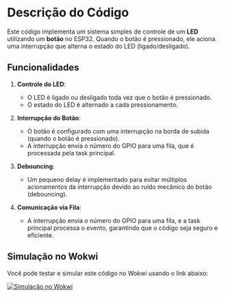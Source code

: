 # Descrição do Código

Este código implementa um sistema simples de controle de um **LED** utilizando um **botão** no ESP32. Quando o botão é pressionado, ele aciona uma interrupção que alterna o estado do LED (ligado/desligado).

## Funcionalidades

1. **Controle do LED**:
   - O LED é ligado ou desligado toda vez que o botão é pressionado.
   - O estado do LED é alternado a cada pressionamento.

2. **Interrupção do Botão**:
   - O botão é configurado com uma interrupção na borda de subida (quando o botão é pressionado).
   - A interrupção envia o número do GPIO para uma fila, que é processada pela task principal.

3. **Debouncing**:
   - Um pequeno delay é implementado para evitar múltiplos acionamentos da interrupção devido ao ruído mecânico do botão (debouncing).

4. **Comunicação via Fila**:
   - A interrupção envia o número do GPIO para uma fila, e a task principal processa o evento, garantindo que o código seja seguro e eficiente.

## Simulação no Wokwi

Você pode testar e simular este código no Wokwi usando o link abaixo:

[![Simulação no Wokwi](https://img.shields.io/badge/Simulação-Wokwi-blue)](https://wokwi.com/projects/425519640834902017)
